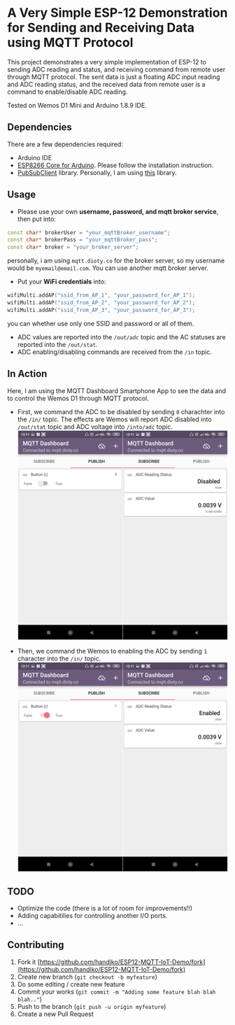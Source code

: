 # A Very Simple ESP-12 Demonstration for Sending and Receiving Data using MQTT Protocol

This project demonstrates a very simple implementation of ESP-12 to sending ADC reading and status, and receiving command from remote user through MQTT protocol. The sent data is just a floating ADC input reading and ADC reading status, and the received data from remote user is a command to enable/disable ADC reading.

Tested on Wemos D1 Mini and Arduino 1.8.9 IDE.

## Dependencies
There are a few dependencies required:
* Arduino IDE
* [ESP8266 Core for Arduino](https://github.com/esp8266/Arduino). Please follow the installation instruction.
* [PubSubClient](https://github.com/knolleary/pubsubclient) library. Personally, I am using [this](https://github.com/knolleary/pubsubclient) library.

## Usage
* Please use your own **username, password, and mqtt broker service**, then put into:
```cpp
const char* brokerUser = "your_mqttBroker_username";
const char* brokerPass = "your_mqttBroker_pass";
const char* broker = "your_broker_server";
```
personally, i am using `mqtt.dioty.co` for the broker server, so my username would be `myemail@email.com`. You can use another mqtt broker server.

* Put your **WiFi credentials** into:
```cpp
wifiMulti.addAP("ssid_from_AP_1", "your_password_for_AP_1");
wifiMulti.addAP("ssid_from_AP_2", "your_password_for_AP_2");
wifiMulti.addAP("ssid_from_AP_3", "your_password_for_AP_3");
```
you can whether use only one SSID and password or all of them.

* ADC values are reported into the `/out/adc` topic and the AC statuses are reported into the `/out/stat`.
* ADC enabling/disabling commands are received from the `/in` topic.

## In Action
Here, I am using the MQTT Dashboard Smartphone App to see the data and to control the Wemos D1 through MQTT protocol.

* First, we command the ADC to be disabled by sending `0` charachter into the `/in/` topic. The effects are Wemos will report ADC disabled into `/out/stat` topic and ADC voltage into `/into/adc` topic.
![](./disabled.png)

* Then, we command the Wemos to enabling the ADC by sending `1` character into the `/in/` topic.
![](./enabled.png)

## TODO
* Optimize the code (there is a lot of room for improvements!!)
* Adding capabitilies for controlling another I/O ports.
* ...

## Contributing
1. Fork it [https://github.com/handiko/ESP12-MQTT-IoT-Demo/fork](https://github.com/handiko/ESP12-MQTT-IoT-Demo/fork)
2. Create new branch (`git checkout -b myfeature`)
3. Do some editing / create new feature
4. Commit your works (`git commit -m "Adding some feature blah blah blah.."`)
5. Push to the branch (`git push -u origin myfeature`)
6. Create a new Pull Request
